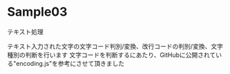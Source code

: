 # Sample03

<p>テキスト処理</p>
<a>テキスト入力された文字の文字コード判別/変換、改行コードの判別/変換、文字種別の判断を行います</a>
<a>文字コードを判断するにあたり、GitHubに公開されている"encoding.js"を参考にさせて頂きました</a>
<script type="src">https://github.com/polygonplanet/encoding.js/blob/master/README_ja.md</script>
